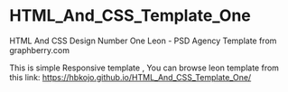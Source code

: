 # HTML_And_CSS_Template_One
HTML And CSS Design Number One
Leon - PSD Agency Template from graphberry.com

This is simple Responsive template , You can browse leon template from this link:
https://hbkojo.github.io/HTML_And_CSS_Template_One/
